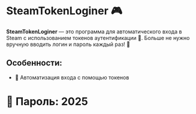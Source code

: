 # SteamTokenLoginer 🎮

**SteamTokenLoginer** — это программа для автоматического входа в Steam с использованием токенов аутентификации 🔐. Больше не нужно вручную вводить логин и пароль каждый раз! 🚀

## Особенности:
- 🔑 Автоматизация входа с помощью токенов

# 🔐 Пароль: 2025
